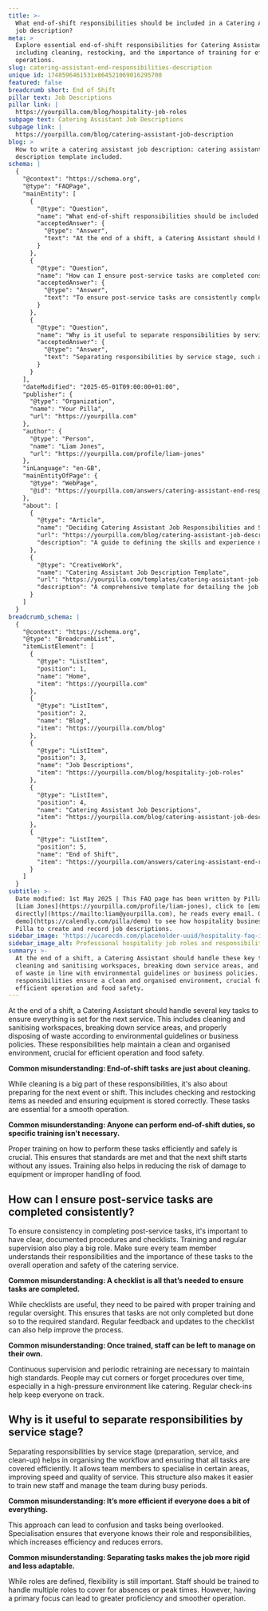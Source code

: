 ```yaml
---
title: >-
  What end-of-shift responsibilities should be included in a Catering Assistant
  job description?
meta: >
  Explore essential end-of-shift responsibilities for Catering Assistants,
  including cleaning, restocking, and the importance of training for efficient
  operations.
slug: catering-assistant-end-responsibilities-description
unique id: 1748596461531x864521069016295700
featured: false
breadcrumb short: End of Shift
pillar text: Job Descriptions
pillar link: |
  https://yourpilla.com/blog/hospitality-job-roles
subpage text: Catering Assistant Job Descriptions
subpage link: |
  https://yourpilla.com/blog/catering-assistant-job-description
blog: >
  How to write a catering assistant job description: catering assistant job
  description template included.
schema: |
  {
    "@context": "https://schema.org",
    "@type": "FAQPage",
    "mainEntity": [
      {
        "@type": "Question",
        "name": "What end-of-shift responsibilities should be included in a Catering Assistant job description?",
        "acceptedAnswer": {
          "@type": "Answer",
          "text": "At the end of a shift, a Catering Assistant should handle these key tasks: cleaning and sanitising workspaces, breaking down service areas, and disposing of waste in line with environmental guidelines or business policies. These responsibilities ensure a clean and organised environment, crucial for efficient operation and food safety."
        }
      },
      {
        "@type": "Question",
        "name": "How can I ensure post-service tasks are completed consistently?",
        "acceptedAnswer": {
          "@type": "Answer",
          "text": "To ensure post-service tasks are consistently completed, implement clear, documented procedures and use checklists. Training and regular supervision are also essential. All team members must understand their responsibilities and the importance of these tasks to ensure operational and safety standards of the catering service."
        }
      },
      {
        "@type": "Question",
        "name": "Why is it useful to separate responsibilities by service stage?",
        "acceptedAnswer": {
          "@type": "Answer",
          "text": "Separating responsibilities by service stage, such as preparation, service, and clean-up, helps organise the workflow and ensures all tasks are efficiently covered. It allows team members to specialise, improves service speed and quality, and eases training and management during busy periods."
        }
      }
    ],
    "dateModified": "2025-05-01T09:00:00+01:00",
    "publisher": {
      "@type": "Organization",
      "name": "Your Pilla",
      "url": "https://yourpilla.com"
    },
    "author": {
      "@type": "Person",
      "name": "Liam Jones",
      "url": "https://yourpilla.com/profile/liam-jones"
    },
    "inLanguage": "en-GB",
    "mainEntityOfPage": {
      "@type": "WebPage",
      "@id": "https://yourpilla.com/answers/catering-assistant-end-responsibilities-description"
    },
    "about": [
      {
        "@type": "Article",
        "name": "Deciding Catering Assistant Job Responsibilities and Skills",
        "url": "https://yourpilla.com/blog/catering-assistant-job-description",
        "description": "A guide to defining the skills and experience needed for a Catering Assistant, including key job responsibilities."
      },
      {
        "@type": "CreativeWork",
        "name": "Catering Assistant Job Description Template",
        "url": "https://yourpilla.com/templates/catering-assistant-job-description",
        "description": "A comprehensive template for detailing the job description of a Catering Assistant."
      }
    ]
  }
breadcrumb_schema: |
  {
    "@context": "https://schema.org",
    "@type": "BreadcrumbList",
    "itemListElement": [
      {
        "@type": "ListItem",
        "position": 1,
        "name": "Home",
        "item": "https://yourpilla.com"
      },
      {
        "@type": "ListItem",
        "position": 2,
        "name": "Blog",
        "item": "https://yourpilla.com/blog"
      },
      {
        "@type": "ListItem",
        "position": 3,
        "name": "Job Descriptions",
        "item": "https://yourpilla.com/blog/hospitality-job-roles"
      },
      {
        "@type": "ListItem",
        "position": 4,
        "name": "Catering Assistant Job Descriptions",
        "item": "https://yourpilla.com/blog/catering-assistant-job-description"
      },
      {
        "@type": "ListItem",
        "position": 5,
        "name": "End of Shift",
        "item": "https://yourpilla.com/answers/catering-assistant-end-responsibilities-description"
      }
    ]
  }
subtitle: >-
  Date modified: 1st May 2025 | This FAQ page has been written by Pilla Founder,
  [Liam Jones](https://yourpilla.com/profile/liam-jones), click to [email Liam
  directly](https://mailto:liam@yourpilla.com), he reads every email. Or [book a
  demo](https://calendly.com/pilla/demo) to see how hospitality businesses use
  Pilla to create and record job descriptions.
sidebar_image: 'https://ucarecdn.com/placeholder-uuid/hospitality-faq-image.jpg'
sidebar_image_alt: Professional hospitality job roles and responsibilities
summary: >-
  At the end of a shift, a Catering Assistant should handle these key tasks:
  cleaning and sanitising workspaces, breaking down service areas, and disposing
  of waste in line with environmental guidelines or business policies. These
  responsibilities ensure a clean and organised environment, crucial for
  efficient operation and food safety.
---
```

At the end of a shift, a Catering Assistant should handle several key tasks to ensure everything is set for the next service. This includes cleaning and sanitising workspaces, breaking down service areas, and properly disposing of waste according to environmental guidelines or business policies. These responsibilities help maintain a clean and organised environment, crucial for efficient operation and food safety.

**Common misunderstanding: End-of-shift tasks are just about cleaning.**

While cleaning is a big part of these responsibilities, it's also about preparing for the next event or shift. This includes checking and restocking items as needed and ensuring equipment is stored correctly. These tasks are essential for a smooth operation.

**Common misunderstanding: Anyone can perform end-of-shift duties, so specific training isn't necessary.**

Proper training on how to perform these tasks efficiently and safely is crucial. This ensures that standards are met and that the next shift starts without any issues. Training also helps in reducing the risk of damage to equipment or improper handling of food.

## How can I ensure post-service tasks are completed consistently?

To ensure consistency in completing post-service tasks, it's important to have clear, documented procedures and checklists. Training and regular supervision also play a big role. Make sure every team member understands their responsibilities and the importance of these tasks to the overall operation and safety of the catering service.

**Common misunderstanding: A checklist is all that’s needed to ensure tasks are completed.**

While checklists are useful, they need to be paired with proper training and regular oversight. This ensures that tasks are not only completed but done so to the required standard. Regular feedback and updates to the checklist can also help improve the process.

**Common misunderstanding: Once trained, staff can be left to manage on their own.**

Continuous supervision and periodic retraining are necessary to maintain high standards. People may cut corners or forget procedures over time, especially in a high-pressure environment like catering. Regular check-ins help keep everyone on track.

## Why is it useful to separate responsibilities by service stage?

Separating responsibilities by service stage (preparation, service, and clean-up) helps in organising the workflow and ensuring that all tasks are covered efficiently. It allows team members to specialise in certain areas, improving speed and quality of service. This structure also makes it easier to train new staff and manage the team during busy periods.

**Common misunderstanding: It’s more efficient if everyone does a bit of everything.**

This approach can lead to confusion and tasks being overlooked. Specialisation ensures that everyone knows their role and responsibilities, which increases efficiency and reduces errors.

**Common misunderstanding: Separating tasks makes the job more rigid and less adaptable.**

While roles are defined, flexibility is still important. Staff should be trained to handle multiple roles to cover for absences or peak times. However, having a primary focus can lead to greater proficiency and smoother operation.
